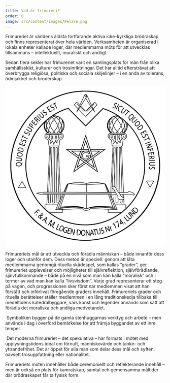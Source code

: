 ```yaml
---
title: Vad är frimureri?
order: 0
image: src/content/images/Pelare.png
---
```

Frimureriet är världens äldsta fortfarande aktiva icke-kyrkliga brödraskap och finns representerat över hela världen. Verksamheten är organiserad i lokala enheter kallade loger, där medlemmarna möts för att utvecklas tillsammans – intellektuellt, moraliskt och andligt.

Sedan flera sekler har frimureriet varit en samlingsplats för män från olika samhällsskikt, kulturer och trosinriktningar. Det har alltid eftersträvat att överbrygga religiösa, politiska och sociala skiljelinjer – i en anda av tolerans, ödmjukhet och broderskap.

![](src/content/images/Donatus-Sigill.png)

Frimureriets mål är att utveckla och förädla människan – både innanför dess loger och utanför dem. Dess metod är speciell: genom att låta medlemmarna genomgå rituella skådespel, som kallas “grader”, ger frimureriet upplevelser och möjligheter till självreflektion, självförädlande, självfullkomnande – både på en nivå som man kan kalla “moralisk” och i termer av vad man kan kalla “livsvisdom”. Varje grad representerar ett steg på vägen, och progressionen sker först när medlemmen visat att han förstått och införlivat föregående graders innehåll. Frimureriets grader och rituella berättelser ställer medlemmen i en lång traditionskedja tillbaka till medeltidens katedralbyggare, vars konst och legender används som sätt att förädla det moraliska och andliga medvetandet.

 Symboliken bygger på de gamla stenhuggarnas verktyg och arbete – men används i dag i överförd bemärkelse för att främja byggandet av ett inre tempel.

 Det moderna frimureriet – det spekulativa – har formats i mötet med upplysningstidens ideal om förnuft, människovärde och tanke- och yttrandefrihet. Det är öppet för alla män som delar dess mål och syften, oavsett trosuppfattning eller nationalitet.

Frimureriets möten innehåller både ceremoniellt och reflekterande innehåll – men är också en plats för kamratskap, samtal och gemensamma måltider där brödraskapet får ta fysisk form.